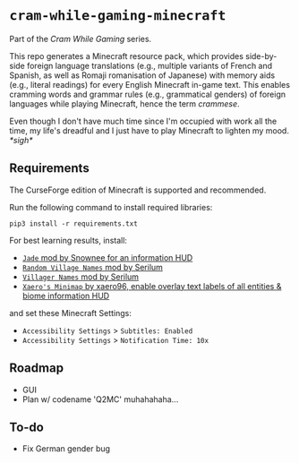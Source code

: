# `cram-while-gaming-minecraft`
Part of the *Cram While Gaming* series.

This repo generates a Minecraft resource pack, which provides side-by-side foreign language translations (e.g., multiple variants of French and Spanish, as well as Romaji romanisation of Japanese) with memory aids (e.g., literal readings) for every English Minecraft in-game text. This enables cramming words and grammar rules (e.g., grammatical genders) of foreign languages while playing Minecraft, hence the term *crammese*.

Even though I don't have much time since I'm occupied with work all the time, my life's dreadful and I just have to play Minecraft to lighten my mood. *\*sigh\**

## Requirements
The CurseForge edition of Minecraft is supported and recommended.

Run the following command to install required libraries:
```
pip3 install -r requirements.txt
```

For best learning results, install:
* [`Jade` mod by Snownee for an information HUD](https://www.curseforge.com/minecraft/mc-mods/jade)
* [`Random Village Names` mod by Serilum](https://www.curseforge.com/minecraft/mc-mods/random-village-names)
* [`Villager Names` mod by Serilum](https://www.curseforge.com/minecraft/mc-mods/villager-names)
* [`Xaero's Minimap` by xaero96, enable overlay text labels of all entities & biome information HUD](https://www.curseforge.com/minecraft/mc-mods/xaeros-minimap)

and set these Minecraft Settings:
* `Accessibility Settings` > `Subtitles: Enabled`
* `Accessibility Settings` > `Notification Time: 10x`

## Roadmap
* GUI
* Plan w/ codename 'Q2MC' muhahahaha...

## To-do
* Fix German gender bug
